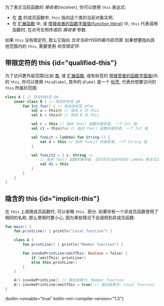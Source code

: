 [//]: # (title: this 表达式)

为了表示当前函数的 _接收者(receiver)_, 你可以使用 `this` 表达式:

* 在 [类](classes.md#inheritance) 的成员函数中, `this` 指向这个类的当前对象实例.
* 在 [扩展函数](extensions.md) 中, 或 [带接收者的函数字面值(function literal)](lambdas.md#function-literals-with-receiver) 中,
  `this` 代表调用函数时, 在点号左侧传递的 _接收者_ 参数.

如果 `this` 没有限定符, 那么它指向 _包含当前代码的最内层范围_.
如果想要指向其他范围内的 `this`, 需要使用 _标签限定符_:

## 带限定符的 this {id="qualified-this"}

为了访问更外层范围(比如 [类](classes.md), 或 [扩展函数](extensions.md),
或有标签的 [带接受者的函数字面值](lambdas.md#function-literals-with-receiver))内的 `this`,
你可以使用 `this@label`, 其中的 `@label` 是一个 [标签](returns.md),
代表你想要访问的 `this` 所属的范围:

```kotlin
class A { // 隐含的标签 @A
    inner class B { // 隐含的标签 @B
        fun Int.foo() { // 隐含的标签 @foo
            val a = this@A // 指向 A 的 this
            val b = this@B // 指向 B 的 this

            val c = this // 指向 foo() 函数的接受者, 一个 Int 值
            val c1 = this@foo // 指向 foo() 函数的接受者, 一个 Int 值

            val funLit = lambda@ fun String.() {
                val d = this // 指向 funLit 的接受者, 一个 String 值
            }

            val funLit2 = { s: String ->
                // 指向 foo() 函数的接受者, 因为包含当前代码的 Lambda 表达式没有接受者
                val d1 = this
            }
        }
    }
}
```

## 隐含的 this {id="implicit-this"}

在 `this` 上调用成员函数时, 可以省略 `this.` 部分.
如果你有一个非成员函数使用了相同的名称, 那么使用时要小心, 因为某些情况下会调用到非成员函数:

```kotlin
fun main() {
    fun printLine() { println("Local function") }

    class A {
        fun printLine() { println("Member function") }

        fun invokePrintLine(omitThis: Boolean = false) {
            if (omitThis) printLine()
            else this.printLine()
        }
    }

    A().invokePrintLine() // 输出结果为: Member function
    A().invokePrintLine(omitThis = true) // 输出结果为: Local function
}
```
{kotlin-runnable="true" kotlin-min-compiler-version="1.3"}
